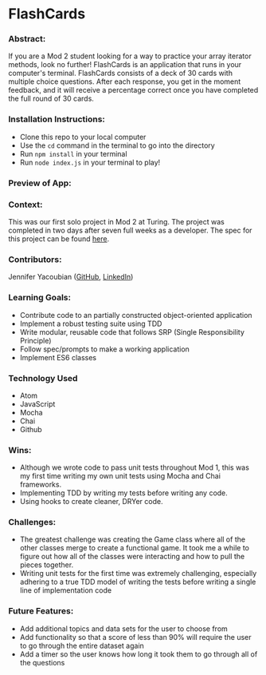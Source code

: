 # FlashCards

### Abstract:
If you are a Mod 2 student looking for a way to practice your array iterator methods, look no further! FlashCards is an application that runs in your computer's terminal. FlashCards consists of a deck of 30 cards with multiple choice questions. After each response, you get in the moment feedback, and it will receive a percentage correct once you have completed the full round of 30 cards.

### Installation Instructions:
- Clone this repo to your local computer
- Use the `cd` command in the terminal to go into the directory
- Run `npm install` in your terminal
- Run `node index.js` in your terminal to play!

### Preview of App:


### Context:
This was our first solo project in Mod 2 at Turing. The project was completed in two days after seven full weeks as a developer. The spec for this project can be found [here](https://frontend.turing.edu/projects/flash-cards.html).

### Contributors:
Jennifer Yacoubian ([GitHub](https://github.com/jmyacobn), [LinkedIn](https://www.linkedin.com/in/jennifer-yacoubian/))

### Learning Goals:
- Contribute code to an partially constructed object-oriented application
- Implement a robust testing suite using TDD
- Write modular, reusable code that follows SRP (Single Responsibility Principle)
- Follow spec/prompts to make a working application
- Implement ES6 classes

### Technology Used
- Atom
- JavaScript
- Mocha
- Chai
- Github

### Wins:
- Although we wrote code to pass unit tests throughout Mod 1, this was my first time writing my own unit tests using Mocha and Chai frameworks.
- Implementing TDD by writing my tests before writing any code.
- Using hooks to create cleaner, DRYer code.

### Challenges:
- The greatest challenge was creating the Game class where all of the other classes merge to create a functional game. It took me a while to figure out how all of the classes were interacting and how to pull the pieces together.
- Writing unit tests for the first time was extremely challenging, especially adhering to a true TDD model of writing the tests before writing a single line of implementation code

### Future Features:
- Add additional topics and data sets for the user to choose from
- Add functionality so that a score of less than 90% will require the user to go through the entire dataset again
- Add a timer so the user knows how long it took them to go through all of the questions
